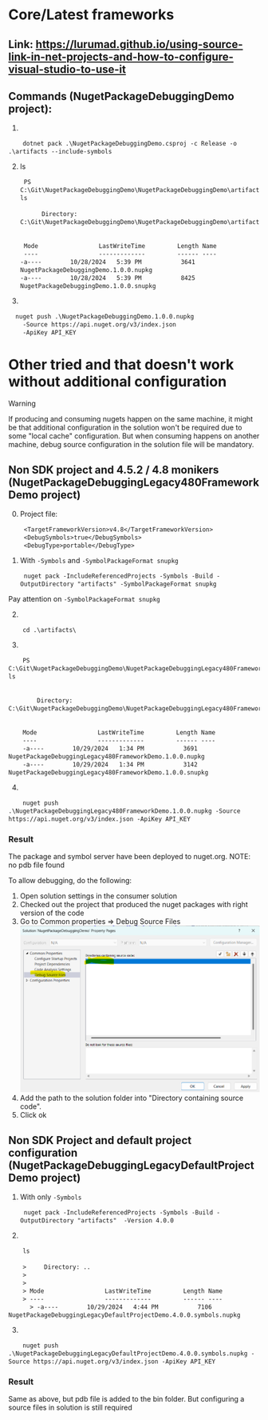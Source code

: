# Core/Latest frameworks
## Link: https://lurumad.github.io/using-source-link-in-net-projects-and-how-to-configure-visual-studio-to-use-it
## Commands (NugetPackageDebuggingDemo project):

1. 

        dotnet pack .\NugetPackageDebuggingDemo.csproj -c Release -o .\artifacts --include-symbols

2. ls

        PS C:\Git\NugetPackageDebuggingDemo\NugetPackageDebuggingDemo\artifacts> ls

             Directory: C:\Git\NugetPackageDebuggingDemo\NugetPackageDebuggingDemo\artifacts
 
 
        Mode                 LastWriteTime         Length Name
        ----                 -------------         ------ ----
       -a----        10/28/2024   5:39 PM           3641 NugetPackageDebuggingDemo.1.0.0.nupkg
       -a----        10/28/2024   5:39 PM           8425 NugetPackageDebuggingDemo.1.0.0.snupkg

3. 

      nuget push .\NugetPackageDebuggingDemo.1.0.0.nupkg 
        -Source https://api.nuget.org/v3/index.json 
        -ApiKey API_KEY

# Other tried and that doesn't work without additional configuration

>[!WARNING]
> If producing and consuming nugets happen on the same machine, it might be that additional configuration in the solution won't be required due to some "local cache" configuration. But when consuming happens on another machine, debug source configuration in the solution file will be mandatory.

## Non SDK project and 4.5.2 / 4.8 monikers (NugetPackageDebuggingLegacy480FrameworkDemo project)

0. Project file:

        <TargetFrameworkVersion>v4.8</TargetFrameworkVersion>
        <DebugSymbols>true</DebugSymbols>
        <DebugType>portable</DebugType>


1. With `-Symbols` and `-SymbolPackageFormat snupkg`

        nuget pack -IncludeReferencedProjects -Symbols -Build -OutputDirectory "artifacts" -SymbolPackageFormat snupkg

Pay attention on `-SymbolPackageFormat snupkg`

2. 

        cd .\artifacts\ 

3. 

        PS C:\Git\NugetPackageDebuggingDemo\NugetPackageDebuggingLegacy480FrameworkDemo\artifacts> ls


            Directory: C:\Git\NugetPackageDebuggingDemo\NugetPackageDebuggingLegacy480FrameworkDemo\artifacts


        Mode                 LastWriteTime         Length Name
        ----                 -------------         ------ ----
        -a----        10/29/2024   1:34 PM           3691 NugetPackageDebuggingLegacy480FrameworkDemo.1.0.0.nupkg
        -a----        10/29/2024   1:34 PM           3142 NugetPackageDebuggingLegacy480FrameworkDemo.1.0.0.snupkg

4.  
 
        nuget push .\NugetPackageDebuggingLegacy480FrameworkDemo.1.0.0.nupkg -Source https://api.nuget.org/v3/index.json -ApiKey API_KEY

### Result
The package and symbol server have been deployed to nuget.org. 
NOTE: no pdb file found

To allow debugging, do the following: 
1. Open solution settings in the consumer solution
2. Checked out the project that produced the nuget packages with right version of the code
3. Go to Common properties => Debug Source Files
![DebugSourceFileConfiguration](DebugSourceFileConfiguration.png)
4. Add the path to the solution folder into "Directory containing source code".
5. Click ok

## Non SDK Project and default project configuration (NugetPackageDebuggingLegacyDefaultProjectDemo project)

1. With only `-Symbols`

        nuget pack -IncludeReferencedProjects -Symbols -Build -OutputDirectory "artifacts"  -Version 4.0.0

2. 
 
        ls

        >     Directory: ..
        > 
        > 
        > Mode                 LastWriteTime         Length Name
        > ----                 -------------         ------ ----
          > -a----        10/29/2024   4:44 PM           7106 NugetPackageDebuggingLegacyDefaultProjectDemo.4.0.0.symbols.nupkg

3. 

        nuget push .\NugetPackageDebuggingLegacyDefaultProjectDemo.4.0.0.symbols.nupkg -Source https://api.nuget.org/v3/index.json -ApiKey API_KEY

### Result
Same as above, but pdb file is added to the bin folder. But configuring a source files in solution is still required
